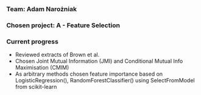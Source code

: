 ### Team: Adam Narożniak
### Chosen project: A - Feature Selection

### Current progress
- Reviewed extracts of Brown et al.
- Chosen Joint Mutual Information (JMI) and  Conditional Mutual Info Maximisation (CMIM)
- As arbitrary methods chosen feature importance based on LogisticRegression(), RandomForestClassifier() using SelectFromModel from scikit-learn 